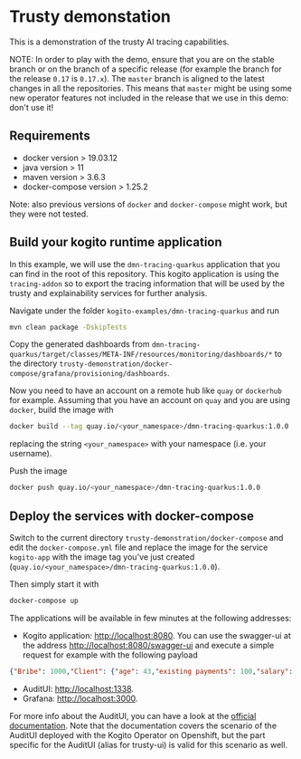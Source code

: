 # Trusty demonstation

This is a demonstration of the trusty AI tracing capabilities. 

NOTE: In order to play with the demo, ensure that you are on the stable branch or on the branch of a specific release (for example the branch for the release `0.17` is `0.17.x`).
The `master` branch is aligned to the latest changes in all the repositories. This means that `master` might be using some new operator features not included in the release that we use in this demo: don't use it!

## Requirements

- docker version > 19.03.12
- java version > 11
- maven version > 3.6.3
- docker-compose version > 1.25.2

Note: also previous versions of `docker` and `docker-compose` might work, but they were not tested. 

## Build your kogito runtime application

In this example, we will use the `dmn-tracing-quarkus` application that you can find in the root of this repository. This kogito application is using the `tracing-addon` so to export the tracing information that will be used by the trusty and explainability services for further analysis.

Navigate under the folder `kogito-examples/dmn-tracing-quarkus` and run 
```bash
mvn clean package -DskipTests
```

Copy the generated dashboards from `dmn-tracing-quarkus/target/classes/META-INF/resources/monitoring/dashboards/*` to the directory `trusty-demonstration/docker-compose/grafana/provisioning/dashboards`.

Now you need to have an account on a remote hub like `quay` or `dockerhub` for example. Assuming that you have an account on `quay` and you are using `docker`, build the image with 
```bash
docker build --tag quay.io/<your_namespace>/dmn-tracing-quarkus:1.0.0 .
```
replacing the string `<your_namespace>` with your namespace (i.e. your username).

Push the image
```bash
docker push quay.io/<your_namespace>/dmn-tracing-quarkus:1.0.0
```

## Deploy the services with docker-compose

Switch to the current directory `trusty-demonstration/docker-compose` and edit the `docker-compose.yml` file and replace the image for the service `kogito-app` with the image tag you've just created (`quay.io/<your_namespace>/dmn-tracing-quarkus:1.0.0`).

Then simply start it with 

```bash 
docker-compose up
```

The applications will be available in few minutes at the following addresses: 
- Kogito application: [http://localhost:8080](http://localhost:8080). You can use the swagger-ui at the address [http://localhost:8080/swagger-ui](http://localhost:8080/swagger-ui) and execute a simple request for example with the following payload
```JSON
{"Bribe": 1000,"Client": {"age": 43,"existing payments": 100,"salary": 1950},"Loan": {"duration": 15,"installment": 180}, "SupremeDirector": "Yes"}
```
- AuditUI: [http://localhost:1338](http://localhost:1338).
- Grafana: [http://localhost:3000](http://localhost:3000).

For more info about the AuditUI, you can have a look at the [official documentation](https://docs.jboss.org/kogito/release/latest/html_single/#proc-audit-console-using_kogito-dmn-models). Note that the documentation covers the scenario of the AuditUI deployed with the Kogito Operator on Openshift, but the part specific for the AuditUI (alias for trusty-ui) is valid for this scenario as well.